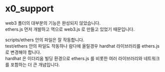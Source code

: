 # x0_support

web3 폴더의 대부분의 기능은 완성되지 않았습니다.   
ethers.js 먼저 개발하고 역으로 web3.js 로 만들고 있었기 때문입니다.   

scripts/ethers 안의 파일은 잘 작동합니다.   
test/ethers 안의 파일도 작동하나 람다에 올릴경우 hardhat 라이브러리를 ethers.js로 변경해야 합니다.   
hardhat 은 이더리움 빌딩 환경으로 ethers.js 를 비롯한 여러 라이브러리와 네트워크를 포함하는 더 큰 개념입니다.